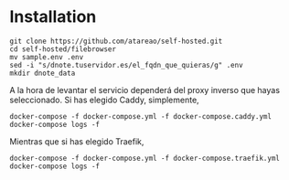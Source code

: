 # Installation

```
git clone https://github.com/atareao/self-hosted.git
cd self-hosted/filebrowser
mv sample.env .env
sed -i "s/dnote.tuservidor.es/el_fqdn_que_quieras/g" .env
mkdir dnote_data
```

A la hora de levantar el servicio dependerá del proxy inverso que hayas seleccionado. Si has elegido Caddy, simplemente,

```
docker-compose -f docker-compose.yml -f docker-compose.caddy.yml
docker-compose logs -f
```

Mientras que si has elegido Traefik,

```
docker-compose -f docker-compose.yml -f docker-compose.traefik.yml
docker-compose logs -f
```

